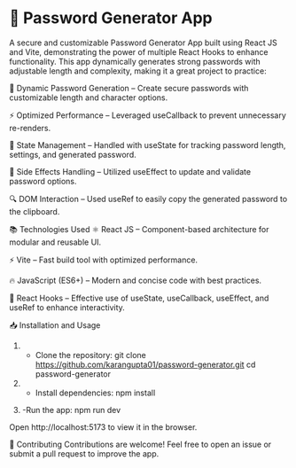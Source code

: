 <h1>🔐 Password Generator App</h1>

A secure and customizable Password Generator App built using React JS and Vite, demonstrating the power of multiple React Hooks to enhance functionality. This app dynamically generates strong passwords with adjustable length and complexity, making it a great project to practice:

📝 Dynamic Password Generation – Create secure passwords with customizable length and character options.

⚡️ Optimized Performance – Leveraged useCallback to prevent unnecessary re-renders.

🎯 State Management – Handled with useState for tracking password length, settings, and generated password.

📡 Side Effects Handling – Utilized useEffect to update and validate password options.

🔍 DOM Interaction – Used useRef to easily copy the generated password to the clipboard.

📚 Technologies Used
⚛️ React JS – Component-based architecture for modular and reusable UI.

⚡️ Vite – Fast build tool with optimized performance.

🔥 JavaScript (ES6+) – Modern and concise code with best practices.

🧠 React Hooks – Effective use of useState, useCallback, useEffect, and useRef to enhance interactivity.

📥 Installation and Usage

1. - Clone the repository:
   git clone https://github.com/karangupta01/password-generator.git
   cd password-generator

2. - Install dependencies:
     npm install

3. -Run the app:
     npm run dev

Open http://localhost:5173 to view it in the browser.

🤝 Contributing
Contributions are welcome! Feel free to open an issue or submit a pull request to improve the app.
